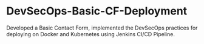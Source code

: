 # DevSecOps-Basic-CF-Deployment
Developed a Basic Contact Form, implemented the DevSecOps practices for deploying on Docker and Kubernetes using Jenkins CI/CD Pipeline.
